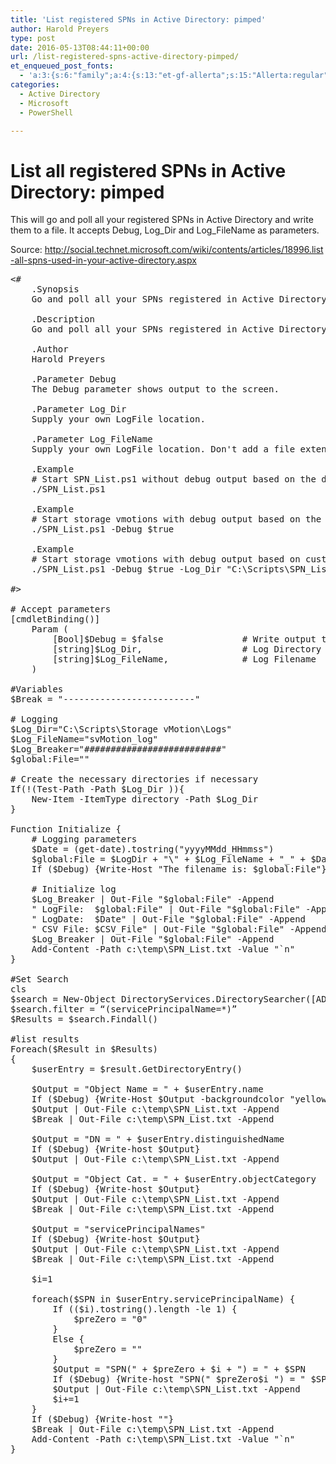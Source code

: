 ```yaml
---
title: 'List registered SPNs in Active Directory: pimped'
author: Harold Preyers
type: post
date: 2016-05-13T08:44:11+00:00
url: /list-registered-spns-active-directory-pimped/
et_enqueued_post_fonts:
  - 'a:3:{s:6:"family";a:4:{s:13:"et-gf-allerta";s:15:"Allerta:regular";s:11:"et-gf-alice";s:13:"Alice:regular";s:16:"et-gf-montserrat";s:137:"Montserrat:100,200,300,regular,500,600,700,800,900,100italic,200italic,300italic,italic,500italic,600italic,700italic,800italic,900italic";s:19:"et-gf-alegreya-sans";s:112:"Alegreya+Sans:100,100italic,300,300italic,regular,italic,500,500italic,700,700italic,800,800italic,900,900italic";}s:6:"subset";a:7:{i:0;s:5:"latin";i:1;s:8:"cyrillic";i:2;s:12:"cyrillic-ext";i:3;s:9:"latin-ext";i:4;s:10:"vietnamese";i:5;s:5:"greek";i:6;s:9:"greek-ext";}s:9:"cache_key";s:72:"{"gph":-1,"divi":"4.20.2","wp":"6.1.1","enable_all_character_sets":"on"}";}'
categories:
  - Active Directory
  - Microsoft
  - PowerShell

---
```

# List all registered SPNs in Active Directory: pimped

This will go and poll all your registered SPNs in Active Directory and write them to a file. It accepts Debug, Log\_Dir and Log\_FileName as parameters.

Source: <http://social.technet.microsoft.com/wiki/contents/articles/18996.list-all-spns-used-in-your-active-directory.aspx>

<pre class="lang:ps decode:true">&lt;#
	.Synopsis
	Go and poll all your SPNs registered in Active Directory and write them to a file

	.Description
	Go and poll all your SPNs registered in Active Directory and write them to a file.

	.Author
	Harold Preyers

	.Parameter Debug
	The Debug parameter shows output to the screen.

	.Parameter Log_Dir
	Supply your own LogFile location.

	.Parameter Log_FileName
	Supply your own LogFile location. Don't add a file extension, the script will construct a filename based on the time of launch and add a .log extension

	.Example
	# Start SPN_List.ps1 without debug output based on the default log file location
	./SPN_List.ps1

	.Example
	# Start storage vmotions with debug output based on the default log file location
	./SPN_List.ps1 -Debug $true 

	.Example
	# Start storage vmotions with debug output based on custom log file location
	./SPN_List.ps1 -Debug $true -Log_Dir "C:\Scripts\SPN_List\Logs" -Log_FileName SPN_list 

#&gt;

# Accept parameters
[cmdletBinding()]
	Param (
		[Bool]$Debug = $false				# Write output to console
		[string]$Log_Dir,					# Log Directory location
		[string]$Log_FileName,				# Log Filename
	)

#Variables
$Break = "-------------------------"

# Logging
$Log_Dir="C:\Scripts\Storage vMotion\Logs"
$Log_FileName="svMotion_log"
$Log_Breaker="##########################"
$global:File=""

# Create the necessary directories if necessary
If(!(Test-Path -Path $Log_Dir )){
	New-Item -ItemType directory -Path $Log_Dir
}

Function Initialize {
	# Logging parameters
	$Date = (get-date).tostring("yyyyMMdd_HHmmss")
	$global:File = $LogDir + "\" + $Log_FileName + "_" + $Date + ".log"
	If ($Debug) {Write-Host "The filename is: $global:File"}

	# Initialize log
	$Log_Breaker | Out-File "$global:File" -Append
	" LogFile:  $global:File" | Out-File "$global:File" -Append
	" LogDate:  $Date" | Out-File "$global:File" -Append
	" CSV File: $CSV_File" | Out-File "$global:File" -Append
	$Log_Breaker | Out-File "$global:File" -Append
	Add-Content -Path c:\temp\SPN_List.txt -Value "`n"
}

#Set Search
cls
$search = New-Object DirectoryServices.DirectorySearcher([ADSI]“”)
$search.filter = “(servicePrincipalName=*)”
$Results = $search.Findall()

#list results
Foreach($Result in $Results)
{
	$userEntry = $result.GetDirectoryEntry()

	$Output = "Object Name = " + $userEntry.name
	If ($Debug) {Write-Host $Output -backgroundcolor "yellow" -foregroundcolor "black"}
	$Output | Out-File c:\temp\SPN_List.txt -Append
	$Break | Out-File c:\temp\SPN_List.txt -Append

	$Output = "DN = " + $userEntry.distinguishedName
	If ($Debug) {Write-host $Output}
	$Output | Out-File c:\temp\SPN_List.txt -Append

	$Output = "Object Cat. = " + $userEntry.objectCategory
	If ($Debug) {Write-host $Output}
	$Output | Out-File c:\temp\SPN_List.txt -Append
	$Break | Out-File c:\temp\SPN_List.txt -Append

	$Output = "servicePrincipalNames"
	If ($Debug) {Write-host $Output}
	$Output | Out-File c:\temp\SPN_List.txt -Append
	$Break | Out-File c:\temp\SPN_List.txt -Append

	$i=1

	foreach($SPN in $userEntry.servicePrincipalName) {
		If (($i).tostring().length -le 1) {
			$preZero = "0"
		}
		Else {
			$preZero = ""
		}
		$Output = "SPN(" + $preZero + $i + ") = " + $SPN
		If ($Debug) {Write-host "SPN(" $preZero$i ") = " $SPN}
		$Output | Out-File c:\temp\SPN_List.txt -Append
		$i+=1
	}
	If ($Debug) {Write-host ""}
	$Break | Out-File c:\temp\SPN_List.txt -Append
	Add-Content -Path c:\temp\SPN_List.txt -Value "`n"
}</pre>

&nbsp;